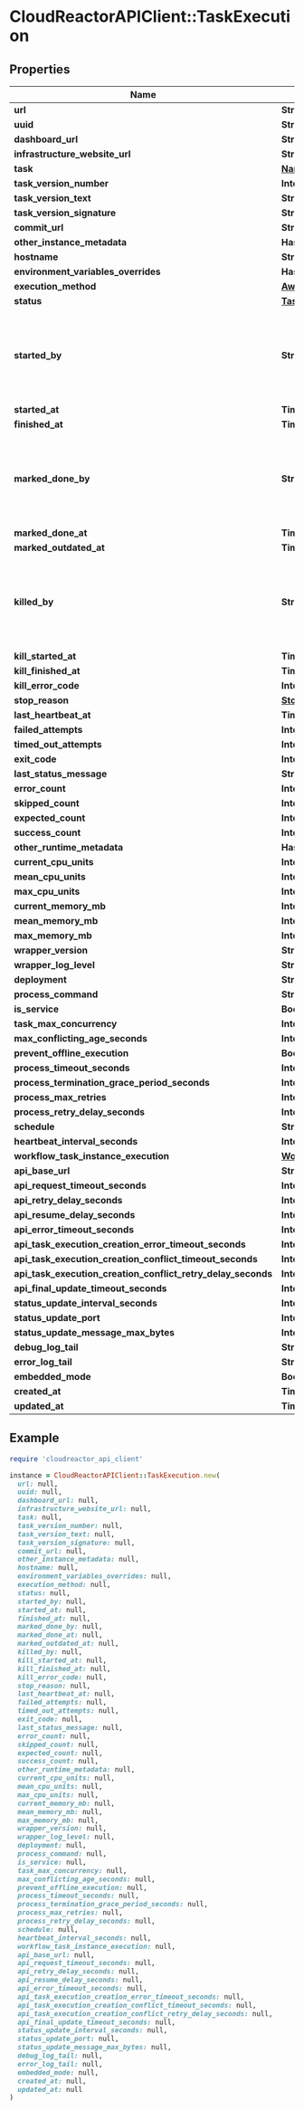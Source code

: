 # CloudReactorAPIClient::TaskExecution

## Properties

| Name | Type | Description | Notes |
| ---- | ---- | ----------- | ----- |
| **url** | **String** |  | [readonly] |
| **uuid** | **String** |  | [readonly] |
| **dashboard_url** | **String** |  | [readonly] |
| **infrastructure_website_url** | **String** |  | [readonly] |
| **task** | [**NameAndUuid**](NameAndUuid.md) |  | [optional] |
| **task_version_number** | **Integer** |  | [optional] |
| **task_version_text** | **String** |  | [optional] |
| **task_version_signature** | **String** |  | [optional] |
| **commit_url** | **String** |  | [readonly] |
| **other_instance_metadata** | **Hash&lt;String, Object&gt;** |  | [optional] |
| **hostname** | **String** |  | [optional] |
| **environment_variables_overrides** | **Hash&lt;String, Object&gt;** |  | [optional] |
| **execution_method** | [**AwsEcsExecutionMethod**](AwsEcsExecutionMethod.md) |  | [readonly] |
| **status** | [**TaskExecutionStatus**](TaskExecutionStatus.md) |  |  |
| **started_by** | **String** | Required. 150 characters or fewer. Letters, digits and @/./+/-/_ only. | [readonly] |
| **started_at** | **Time** |  | [readonly] |
| **finished_at** | **Time** |  | [optional] |
| **marked_done_by** | **String** | Required. 150 characters or fewer. Letters, digits and @/./+/-/_ only. | [readonly] |
| **marked_done_at** | **Time** |  | [optional] |
| **marked_outdated_at** | **Time** |  | [optional] |
| **killed_by** | **String** | Required. 150 characters or fewer. Letters, digits and @/./+/-/_ only. | [readonly] |
| **kill_started_at** | **Time** |  | [optional] |
| **kill_finished_at** | **Time** |  | [optional] |
| **kill_error_code** | **Integer** |  | [optional] |
| **stop_reason** | [**StopReasonEnum**](StopReasonEnum.md) |  | [optional] |
| **last_heartbeat_at** | **Time** |  | [optional] |
| **failed_attempts** | **Integer** |  | [optional] |
| **timed_out_attempts** | **Integer** |  | [optional] |
| **exit_code** | **Integer** |  | [optional] |
| **last_status_message** | **String** |  | [optional] |
| **error_count** | **Integer** |  | [optional] |
| **skipped_count** | **Integer** |  | [optional] |
| **expected_count** | **Integer** |  | [optional] |
| **success_count** | **Integer** |  | [optional] |
| **other_runtime_metadata** | **Hash&lt;String, Object&gt;** |  | [optional] |
| **current_cpu_units** | **Integer** |  | [optional] |
| **mean_cpu_units** | **Integer** |  | [optional] |
| **max_cpu_units** | **Integer** |  | [optional] |
| **current_memory_mb** | **Integer** |  | [optional] |
| **mean_memory_mb** | **Integer** |  | [optional] |
| **max_memory_mb** | **Integer** |  | [optional] |
| **wrapper_version** | **String** |  | [optional] |
| **wrapper_log_level** | **String** |  | [optional] |
| **deployment** | **String** |  | [optional] |
| **process_command** | **String** |  | [optional] |
| **is_service** | **Boolean** |  | [optional] |
| **task_max_concurrency** | **Integer** |  | [optional] |
| **max_conflicting_age_seconds** | **Integer** |  | [optional] |
| **prevent_offline_execution** | **Boolean** |  | [optional] |
| **process_timeout_seconds** | **Integer** |  | [optional] |
| **process_termination_grace_period_seconds** | **Integer** |  | [optional] |
| **process_max_retries** | **Integer** |  | [optional] |
| **process_retry_delay_seconds** | **Integer** |  | [optional] |
| **schedule** | **String** |  | [optional] |
| **heartbeat_interval_seconds** | **Integer** |  | [optional] |
| **workflow_task_instance_execution** | [**WorkflowTaskInstanceExecutionBase**](WorkflowTaskInstanceExecutionBase.md) |  | [readonly] |
| **api_base_url** | **String** |  | [optional] |
| **api_request_timeout_seconds** | **Integer** |  | [optional] |
| **api_retry_delay_seconds** | **Integer** |  | [optional] |
| **api_resume_delay_seconds** | **Integer** |  | [optional] |
| **api_error_timeout_seconds** | **Integer** |  | [optional] |
| **api_task_execution_creation_error_timeout_seconds** | **Integer** |  | [optional] |
| **api_task_execution_creation_conflict_timeout_seconds** | **Integer** |  | [optional] |
| **api_task_execution_creation_conflict_retry_delay_seconds** | **Integer** |  | [optional] |
| **api_final_update_timeout_seconds** | **Integer** |  | [optional] |
| **status_update_interval_seconds** | **Integer** |  | [optional] |
| **status_update_port** | **Integer** |  | [optional] |
| **status_update_message_max_bytes** | **Integer** |  | [optional] |
| **debug_log_tail** | **String** |  | [optional] |
| **error_log_tail** | **String** |  | [optional] |
| **embedded_mode** | **Boolean** |  | [optional] |
| **created_at** | **Time** |  | [readonly] |
| **updated_at** | **Time** |  | [readonly] |

## Example

```ruby
require 'cloudreactor_api_client'

instance = CloudReactorAPIClient::TaskExecution.new(
  url: null,
  uuid: null,
  dashboard_url: null,
  infrastructure_website_url: null,
  task: null,
  task_version_number: null,
  task_version_text: null,
  task_version_signature: null,
  commit_url: null,
  other_instance_metadata: null,
  hostname: null,
  environment_variables_overrides: null,
  execution_method: null,
  status: null,
  started_by: null,
  started_at: null,
  finished_at: null,
  marked_done_by: null,
  marked_done_at: null,
  marked_outdated_at: null,
  killed_by: null,
  kill_started_at: null,
  kill_finished_at: null,
  kill_error_code: null,
  stop_reason: null,
  last_heartbeat_at: null,
  failed_attempts: null,
  timed_out_attempts: null,
  exit_code: null,
  last_status_message: null,
  error_count: null,
  skipped_count: null,
  expected_count: null,
  success_count: null,
  other_runtime_metadata: null,
  current_cpu_units: null,
  mean_cpu_units: null,
  max_cpu_units: null,
  current_memory_mb: null,
  mean_memory_mb: null,
  max_memory_mb: null,
  wrapper_version: null,
  wrapper_log_level: null,
  deployment: null,
  process_command: null,
  is_service: null,
  task_max_concurrency: null,
  max_conflicting_age_seconds: null,
  prevent_offline_execution: null,
  process_timeout_seconds: null,
  process_termination_grace_period_seconds: null,
  process_max_retries: null,
  process_retry_delay_seconds: null,
  schedule: null,
  heartbeat_interval_seconds: null,
  workflow_task_instance_execution: null,
  api_base_url: null,
  api_request_timeout_seconds: null,
  api_retry_delay_seconds: null,
  api_resume_delay_seconds: null,
  api_error_timeout_seconds: null,
  api_task_execution_creation_error_timeout_seconds: null,
  api_task_execution_creation_conflict_timeout_seconds: null,
  api_task_execution_creation_conflict_retry_delay_seconds: null,
  api_final_update_timeout_seconds: null,
  status_update_interval_seconds: null,
  status_update_port: null,
  status_update_message_max_bytes: null,
  debug_log_tail: null,
  error_log_tail: null,
  embedded_mode: null,
  created_at: null,
  updated_at: null
)
```

